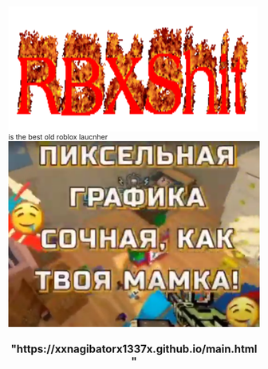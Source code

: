 <!DOCTYPE html>
<html lang="en">
<html>
   <head>
      <meta charset="UTF-8">
      
   
   </head>
   <body>
	<img src="images/cooltext433374044286232.gif" width = 500px height = 250px> is the best old roblox laucnher
	<img src="images/ЛЛЛЛЛЛЛЛЛЛ.PNG" class="img2">
     <div align="center" class="content">

   <h2> "https://xxnagibatorx1337x.github.io/main.html" </h2>
